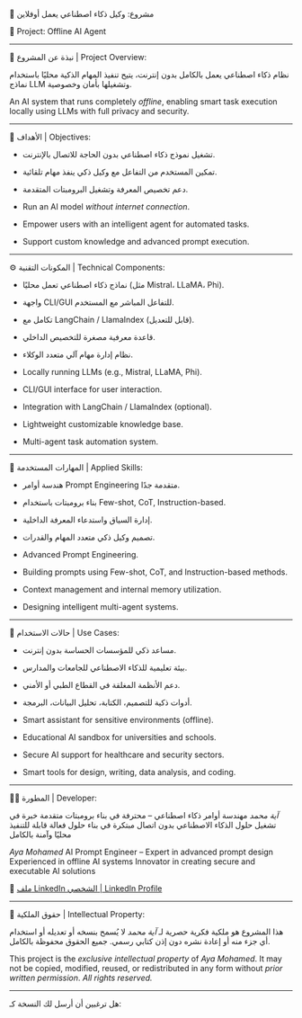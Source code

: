  🔷 مشروع: وكيل ذكاء اصطناعي يعمل أوفلاين

 🔷 Project: Offline AI Agent

---

 📌 نبذة عن المشروع | Project Overview:

نظام ذكاء اصطناعي يعمل بالكامل بدون إنترنت، يتيح تنفيذ المهام الذكية محليًا باستخدام نماذج LLM وتشغيلها بأمان وخصوصية.

An AI system that runs completely *offline*, enabling smart task execution locally using LLMs with full privacy and security.

---

 🎯 الأهداف | Objectives:

* تشغيل نموذج ذكاء اصطناعي بدون الحاجة للاتصال بالإنترنت.

* تمكين المستخدم من التفاعل مع وكيل ذكي ينفذ مهام تلقائية.

* دعم تخصيص المعرفة وتشغيل البرومبتات المتقدمة.

* Run an AI model *without internet connection*.

* Empower users with an intelligent agent for automated tasks.

* Support custom knowledge and advanced prompt execution.

---

 ⚙ المكونات التقنية | Technical Components:

* نماذج ذكاء اصطناعي تعمل محليًا (مثل Mistral، LLaMA، Phi).

* واجهة CLI/GUI للتفاعل المباشر مع المستخدم.

* تكامل مع LangChain / LlamaIndex (قابل للتعديل).

* قاعدة معرفية مصغرة للتخصيص الداخلي.

* نظام إدارة مهام آلي متعدد الوكلاء.

* Locally running LLMs (e.g., Mistral, LLaMA, Phi).

* CLI/GUI interface for user interaction.

* Integration with LangChain / LlamaIndex (optional).

* Lightweight customizable knowledge base.

* Multi-agent task automation system.

---

 🧠 المهارات المستخدمة | Applied Skills:

* هندسة أوامر Prompt Engineering متقدمة جدًا.

* بناء برومبتات باستخدام Few-shot, CoT, Instruction-based.

* إدارة السياق واستدعاء المعرفة الداخلية.

* تصميم وكيل ذكي متعدد المهام والقدرات.

* Advanced Prompt Engineering.

* Building prompts using Few-shot, CoT, and Instruction-based methods.

* Context management and internal memory utilization.

* Designing intelligent multi-agent systems.

---
 🧪 حالات الاستخدام | Use Cases:

* مساعد ذكي للمؤسسات الحساسة بدون إنترنت.

* بيئة تعليمية للذكاء الاصطناعي للجامعات والمدارس.

* دعم الأنظمة المغلقة في القطاع الطبي أو الأمني.

* أدوات ذكية للتصميم، الكتابة، تحليل البيانات، البرمجة.

* Smart assistant for sensitive environments (offline).

* Educational AI sandbox for universities and schools.

* Secure AI support for healthcare and security sectors.

* Smart tools for design, writing, data analysis, and coding.

---

 👩‍💻 المطورة | Developer:

*آية محمد*
مهندسة أوامر ذكاء اصطناعي – محترفة في بناء برومبتات متقدمة
خبرة في تشغيل حلول الذكاء الاصطناعي بدون اتصال
مبتكرة في بناء حلول فعالة قابلة للتنفيذ محليًا وآمنة بالكامل

*Aya Mohamed*
AI Prompt Engineer – Expert in advanced prompt design
Experienced in offline AI systems
Innovator in creating secure and executable AI solutions

🔗 [ملف LinkedIn الشخصي | LinkedIn Profile](https://linkedin.com/in/aya-mohamed-aiprompt-specialist-engineer)

---

 🚫 حقوق الملكية | Intellectual Property:

هذا المشروع هو ملكية فكرية حصرية لـ *آية محمد*
لا يُسمح بنسخه أو تعديله أو استخدام أي جزء منه أو إعادة نشره دون إذن كتابي رسمي.
جميع الحقوق محفوظة بالكامل.

This project is the *exclusive intellectual property* of *Aya Mohamed*.
It may not be copied, modified, reused, or redistributed in any form without *prior written permission*.
*All rights reserved.*

---

هل ترغبين أن أرسل لك النسخة كـ:
